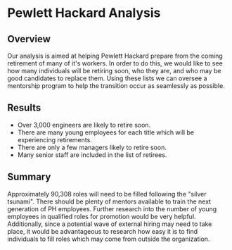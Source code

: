 # Pewlett Hackard Analysis
## Overview
Our analysis is aimed at helping Pewlett Hackard prepare from the coming retirement of many of it's workers. In order to do this, we would like to see how many individuals will be retiring soon, who they are, and who may be good candidates to replace them. Using these lists we can oversee a mentorship program to help the transition occur as seamlessly as possible.

## Results
- Over 3,000 engineers are likely to retire soon. 
- There are many young employees for each title which will be experiencing retirements.
- There are only a few managers likely to retire soon.
- Many senior staff are included in the list of retirees.

## Summary
Approximately 90,308 roles will need to be filled following the "silver tsunami". There should be plenty of mentors available to train the next generation of PH employees. Further research into the number of young employees in qualified roles for promotion would be very helpful. Additionally, since a potential wave of external hiring may need to take place, it would be advantageous to research how easy it is to find individuals to fill roles which may come from outside the organization.
